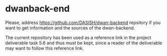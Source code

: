 # dwanback-end

Please, address  https://github.com/DASISH/dwan-backend repsitory if you want to get information and the sources of the dwan-backend.

The current repository has been used as a reference link in the project deliverable task 5.6 and thus must be kept, since a reader of the deliverable may want to follow this reference link.  
